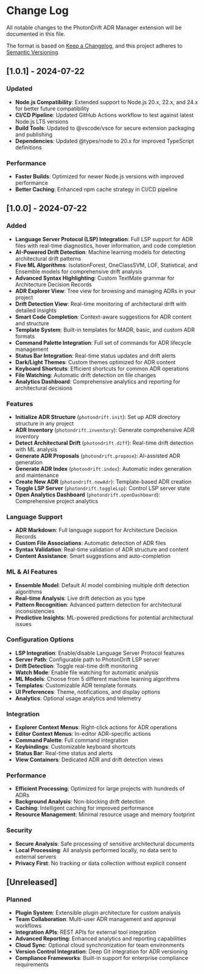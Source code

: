# Change Log

All notable changes to the PhotonDrift ADR Manager extension will be documented in this file.

The format is based on [Keep a Changelog](https://keepachangelog.com/en/1.0.0/),
and this project adheres to [Semantic Versioning](https://semver.org/spec/v2.0.0.html).

## [1.0.1] - 2024-07-22

### Updated
- **Node.js Compatibility**: Extended support to Node.js 20.x, 22.x, and 24.x for better future compatibility
- **CI/CD Pipeline**: Updated GitHub Actions workflow to test against latest Node.js LTS versions
- **Build Tools**: Updated to @vscode/vsce for secure extension packaging and publishing
- **Dependencies**: Updated @types/node to 20.x for improved TypeScript definitions

### Performance
- **Faster Builds**: Optimized for newer Node.js versions with improved performance
- **Better Caching**: Enhanced npm cache strategy in CI/CD pipeline

## [1.0.0] - 2024-07-22

### Added
- **Language Server Protocol (LSP) Integration**: Full LSP support for ADR files with real-time diagnostics, hover information, and code completion
- **AI-Powered Drift Detection**: Machine learning models for detecting architectural drift patterns
- **Five ML Algorithms**: IsolationForest, OneClassSVM, LOF, Statistical, and Ensemble models for comprehensive drift analysis
- **Advanced Syntax Highlighting**: Custom TextMate grammar for Architecture Decision Records
- **ADR Explorer View**: Tree view for browsing and managing ADRs in your project
- **Drift Detection View**: Real-time monitoring of architectural drift with detailed insights
- **Smart Code Completion**: Context-aware suggestions for ADR content and structure
- **Template System**: Built-in templates for MADR, basic, and custom ADR formats
- **Command Palette Integration**: Full set of commands for ADR lifecycle management
- **Status Bar Integration**: Real-time status updates and drift alerts
- **Dark/Light Themes**: Custom themes optimized for ADR content
- **Keyboard Shortcuts**: Efficient shortcuts for common ADR operations
- **File Watching**: Automatic drift detection on file changes
- **Analytics Dashboard**: Comprehensive analytics and reporting for architectural decisions

### Features
- **Initialize ADR Structure** (`photondrift.init`): Set up ADR directory structure in any project
- **ADR Inventory** (`photondrift.inventory`): Generate comprehensive ADR inventory
- **Detect Architectural Drift** (`photondrift.diff`): Real-time drift detection with ML analysis
- **Generate ADR Proposals** (`photondrift.propose`): AI-assisted ADR generation
- **Generate ADR Index** (`photondrift.index`): Automatic index generation and maintenance
- **Create New ADR** (`photondrift.newAdr`): Template-based ADR creation
- **Toggle LSP Server** (`photondrift.toggleLsp`): Control LSP server state
- **Open Analytics Dashboard** (`photondrift.openDashboard`): Comprehensive project analytics

### Language Support
- **ADR Markdown**: Full language support for Architecture Decision Records
- **Custom File Associations**: Automatic detection of ADR files
- **Syntax Validation**: Real-time validation of ADR structure and content
- **Content Assistance**: Smart suggestions and auto-completion

### ML & AI Features
- **Ensemble Model**: Default AI model combining multiple drift detection algorithms
- **Real-time Analysis**: Live drift detection as you type
- **Pattern Recognition**: Advanced pattern detection for architectural inconsistencies
- **Predictive Insights**: ML-powered predictions for potential architectural issues

### Configuration Options
- **LSP Integration**: Enable/disable Language Server Protocol features
- **Server Path**: Configurable path to PhotonDrift LSP server
- **Drift Detection**: Toggle real-time drift monitoring
- **Watch Mode**: Enable file watching for automatic analysis
- **ML Models**: Choose from 5 different machine learning algorithms
- **Templates**: Customizable ADR template formats
- **UI Preferences**: Theme, notifications, and display options
- **Analytics**: Optional usage analytics and telemetry

### Integration
- **Explorer Context Menus**: Right-click actions for ADR operations
- **Editor Context Menus**: In-editor ADR-specific actions
- **Command Palette**: Full command integration
- **Keybindings**: Customizable keyboard shortcuts
- **Status Bar**: Real-time status and alerts
- **View Containers**: Dedicated ADR and drift detection views

### Performance
- **Efficient Processing**: Optimized for large projects with hundreds of ADRs
- **Background Analysis**: Non-blocking drift detection
- **Caching**: Intelligent caching for improved performance
- **Resource Management**: Minimal resource usage and memory footprint

### Security
- **Secure Analysis**: Safe processing of sensitive architectural documents
- **Local Processing**: All analysis performed locally, no data sent to external servers
- **Privacy First**: No tracking or data collection without explicit consent

## [Unreleased]

### Planned
- **Plugin System**: Extensible plugin architecture for custom analysis
- **Team Collaboration**: Multi-user ADR management and approval workflows
- **Integration APIs**: REST APIs for external tool integration
- **Advanced Reporting**: Enhanced analytics and reporting capabilities
- **Cloud Sync**: Optional cloud synchronization for team environments
- **Version Control Integration**: Deep Git integration for ADR versioning
- **Compliance Frameworks**: Built-in support for enterprise compliance requirements